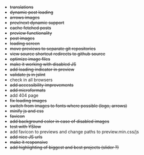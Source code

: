 * ~~translations~~
* ~~dynamic post loading~~
* ~~arrows images~~
* ~~prev/next dynamic support~~
* ~~cache fetched posts~~
* ~~preview functionality~~
* ~~post images~~
* ~~loading screen~~
* ~~move previews to separate git repositories~~
* ~~view source shortcut redirects to github source~~
* ~~optimize image files~~
* ~~make it working with disabled JS~~
* ~~add loading indicator in preview~~
* ~~validate js in jslint~~
* check in all browsers
* ~~add accessibility improvements~~
* ~~add microformats~~
* add 404 page
* ~~fix loading images~~
* ~~switch from images to fonts where possible (logo, arrows)~~
* ~~minify js and css~~
* ~~favicon~~
* ~~add background color in case of disabled images~~
* ~~test with YSlow~~
* add favicon to previews and change paths to preview.min.css/js
* ~~add nice JS urls~~
* ~~make it responsive~~
* ~~add highlighting of biggest and best projects (slider ?)~~